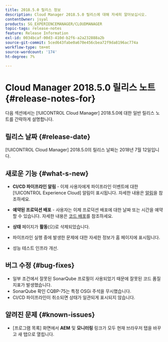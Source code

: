 ```yaml
---
title: 2018.5.0 릴리스 정보
description: Cloud Manager 2018.5.0 릴리스에 대해 자세히 알아보십시오.
contentOwner: jsyal
products: SG_EXPERIENCEMANAGER/CLOUDMANAGER
topic-tags: release-notes
feature: Release Information
exl-id: 0034bcaf-00d3-410d-b2f6-a2a232888a2b
source-git-commit: 5ced643fabe0a670e456cbea72f9da8196ac774a
workflow-type: tm+mt
source-wordcount: '174'
ht-degree: 7%

---
```


# Cloud Manager 2018.5.0 릴리스 노트 {#release-notes-for}

다음 섹션에서는 [!UICONTROL Cloud Manager] 2018.5.0에 대한 일반 릴리스 노트를 간략하게 설명합니다.

## 릴리스 날짜 {#release-date}

[!UICONTROL Cloud Manager] 2018.5.0의 릴리스 날짜는 2018년 7월 12일입니다.

## 새로운 기능 {#what-s-new}

* **CI/CD 파이프라인 알림** - 이제 사용자에게 파이프라인 이벤트에 대한 [!UICONTROL Experience Cloud] 알림이 표시됩니다. 자세한 내용은 [알림](/help/using/notifications.md)을 참조하세요.

* **예약된 프로덕션 배포** - 사용자는 이제 프로덕션 배포에 대한 날짜 또는 시간을 예약할 수 있습니다. 자세한 내용은 [코드 배포](/help/using/code-deployment.md)를 참조하세요.

* **상태** 페이지가 **활동**(으)로 삭제되었습니다.

* 파이프라인 실행 중에 발생한 문제에 대한 자세한 정보가 홈 페이지에 표시됩니다.
* 성능 테스트 인프라 개선.

## 버그 수정 {#bug-fixes}

* 일부 조건에서 잘못된 SonarQube 프로필이 사용되었기 때문에 잘못된 코드 품질 지표가 발생했습니다.
* SonarQube 확인 CQBP-75는 특정 OSGi 주석을 무시했습니다.
* CI/CD 파이프라인이 취소되면 상태가 일관되게 표시되지 않습니다.

## 알려진 문제 {#known-issues}

* [프로그램 목록] 화면에서 **AEM** 및 **모니터링** 링크가 모두 현재 브라우저 탭을 바꾸고 새 탭으로 열립니다.

